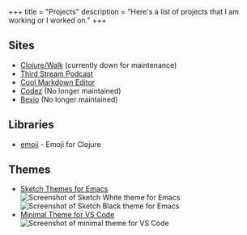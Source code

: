 +++
title = "Projects"
description = "Here's a list of projects that I am working or I worked on."
+++

## Sites

* [Clojure/Walk](https://clojurewalk.com) (currently down for maintenance)
* [Third Stream Podcast](https://thirdstream.life)
* [Cool Markdown Editor](https://coolmarkdowneditor.org/)
* [Codez](https://codez.xyz) (No longer maintained)
* [Bexio](https://bexio.io) (No longer maintained)

## Libraries

* [emoji](https://github.com/dawranliou/emoji) - Emoji for Clojure

## Themes

* [Sketch Themes for Emacs](https://github.com/dawranliou/sketch-themes)
![Screenshot of Sketch White theme for Emacs](/images/sketch-theme-white.png)
![Screenshot of Sketch Black theme for Emacs](/images/sketch-theme-black.png)
* [Minimal Theme for VS Code](https://github.com/dawranliou/minimal-theme-vscode/)
![Screenshot of minimal theme for VS Code](/images/minimal-theme-vscode.png)
